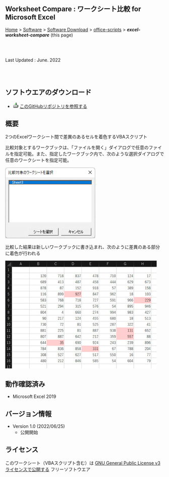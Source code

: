 ## Worksheet Compare : ワークシート比較 for Microsoft Excel<!-- omit in toc -->

[Home](https://oasis3855.github.io/webpage/) > [Software](https://oasis3855.github.io/webpage/software/index.html) > [Software Download](https://oasis3855.github.io/webpage/software/software-download.html) > [office-scripts](../README.md) > ***excel-worksheet-compare*** (this page)

<br />
<br />

Last Updated : June. 2022

<br />
<br />

## ソフトウエアのダウンロード

- ![download icon](../readme_pics/soft-ico-download-darkmode.gif)   [このGitHubリポジトリを参照する](../excel-worksheet-compare/download/) 

## 概要

2つのExcelワークシート間で差異のあるセルを着色するVBAスクリプト

比較対象とするワークブックは、「ファイルを開く」ダイアログで任意のファイルを指定可能。また、指定したワークブック内で、次のような選択ダイアログで任意のワークシートを指定可能。

![ワークシートの指定](readme_pics/worksheet-compare-dlg.jpg)

比較した結果は新しいワークブックに書き込まれ、次のように差異のある部分に着色が行われる

![差異のある部分に着色](readme_pics/worksheet-compare-fig.jpg)


## 動作確認済み

- Microsoft Excel 2019

## バージョン情報

- Version 1.0 (2022/06/25)
  - 公開開始 

## ライセンス

このワークシート（VBAスクリプト含む）は [GNU General Public License v3ライセンスで公開する](https://www.gnu.org/licenses/gpl-3.0.html) フリーソフトウエア
